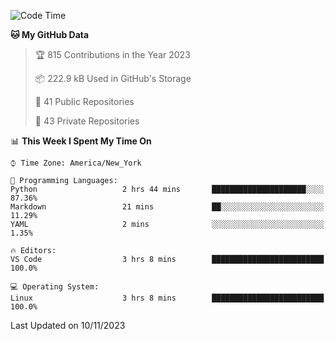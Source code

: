 <!--START_SECTION:waka-->
![Code Time](http://img.shields.io/badge/Code%20Time-228%20hrs%2027%20mins-blue)

**🐱 My GitHub Data** 

> 🏆 815 Contributions in the Year 2023
 > 
> 📦 222.9 kB Used in GitHub's Storage 
 > 
> 📜 41 Public Repositories 
 > 
> 🔑 43 Private Repositories  
 > 
📊 **This Week I Spent My Time On** 

```text
⌚︎ Time Zone: America/New_York

💬 Programming Languages: 
Python                   2 hrs 44 mins       █████████████████████░░░░   87.36% 
Markdown                 21 mins             ██░░░░░░░░░░░░░░░░░░░░░░░   11.29% 
YAML                     2 mins              ░░░░░░░░░░░░░░░░░░░░░░░░░   1.35%

🔥 Editors: 
VS Code                  3 hrs 8 mins        █████████████████████████   100.0%

💻 Operating System: 
Linux                    3 hrs 8 mins        █████████████████████████   100.0%

```


 Last Updated on 10/11/2023
<!--END_SECTION:waka-->